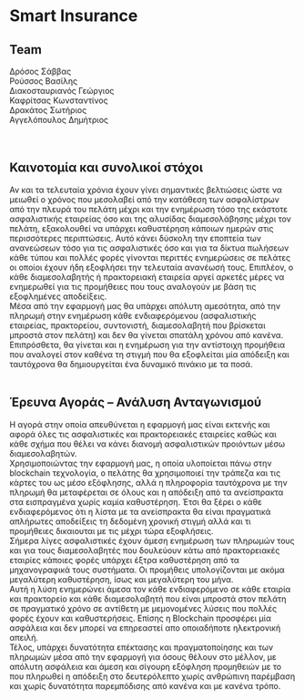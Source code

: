 # Smart Insurance
## Team
Δρόσος Σάββας<br/>
Ρούσσος Βασίλης<br/>
Διακοσταυριανός Γεώργιος<br/>
Καφρίτσας Κωνσταντίνος<br/>
Δρακάτος Σωτήριος<br/>
Αγγελόπουλος Δημήτριος<br/>
<br/><br/>
## Καινοτομία και συνολικοί στόχοι<br/>
Αν και τα τελευταία χρόνια έχουν γίνει σημαντικές βελτιώσεις ώστε να μειωθεί ο χρόνος που μεσολαβεί από την κατάθεση των ασφαλίστρων από την πλευρά του πελάτη μέχρι και την ενημέρωση τόσο της εκάστοτε ασφαλιστικής εταιρείας όσο και της αλυσίδας διαμεσολάβησης μέχρι τον πελάτη, εξακολουθεί να υπάρχει καθυστέρηση κάποιων ημερών στις περισσότερες περιπτώσεις. Αυτό κάνει δύσκολη την εποπτεία των ανανεώσεων τόσο για τις ασφαλιστικές όσο και για τα δίκτυα πωλήσεων κάθε τύπου και πολλές φορές γίνονται περιττές ενημερώσεις σε πελάτες οι οποίοι έχουν ήδη εξοφλήσει την τελευταία ανανέωσή τους. Επιπλέον, ο κάθε διαμεσολαβητής ή πρακτορειακή εταιρεία αργεί αρκετές μέρες να ενημερωθεί για τις προμήθειες που τους αναλογούν με βάση τις εξοφλημένες αποδείξεις.<br/>
Μέσα από την εφαρμογή μας θα υπάρχει απόλυτη αμεσότητα, από την πληρωμή στην ενημέρωση κάθε ενδιαφερόμενου (ασφαλιστικής εταιρείας, πρακτορείου, συντονιστή, διαμεσολαβητή που βρίσκεται μπροστά στον πελάτη) και δεν θα γίνεται σπατάλη χρόνου από κανένα. Επιπρόσθετα, θα γίνεται και η ενημέρωση για την αντίστοιχη προμήθεια που αναλογεί στον καθένα τη στιγμή που θα εξοφλείται μία απόδειξη και ταυτόχρονα θα δημιουργείται ένα δυναμικό πινάκιο με τα ποσά. 
<br/><br/>
## Έρευνα Αγοράς – Ανάλυση Ανταγωνισμού<br/>
Η αγορά στην οποία απευθύνεται η εφαρμογή μας είναι εκτενής και αφορά όλες τις ασφαλιστικές και πρακτορειακές εταιρείες καθώς και κάθε σχήμα που θέλει να κάνει διανομή ασφαλιστικών προιόντων μέσω διαμεσολαβητών.<br/>
Χρησιμοποιώντας την εφαρμογή μας, η οποία υλοποίεται πάνω στην blockchain τεχνολογία, ο πελάτης θα χρησιμοποιεί την τράπεζα και τις κάρτες του ως μέσο εξόφλησης, αλλά η πληροφορία ταυτόχρονα με την πληρωμή θα μεταφέρεται σε όλους και η απόδειξη από τα ανείσπρακτα στα εισπραγμένα χωρίς καμία καθυστέρηση. Έτσι θα ξέρει ο κάθε ενδιαφερόμενος ότι η λίστα με τα ανείσπρακτα θα είναι πραγματικά απλήρωτες αποδείξεις τη δεδομένη χρονική στιγμή αλλά και τι προμήθειες δικαιουται με τις μέχρι τώρα εξοφλήσεις.<br/>
 Σήμερα λίγες ασφαλιστικές έχουν άμεση ενημέρωση των πληρωμών τους και για τους διαμεσολαβητές που δουλεύουν κάτω από πρακτορειακές εταιρίες κάποιες φορές υπάρχει έξτρα καθυστέρηση από τα μηχανογραφικά τους συστήματα. Οι προμήθεις υπολογίζονται με ακόμα μεγαλύτερη καθυστέρηση, ίσως και μεγαλύτερη του μήνα.<br/>
Αυτή η λύση ενημερώνει άμεσα τον κάθε ενδιαφερόμενο σε κάθε εταιρία και πρακτορείο και κάθε διαμεσολαβητή που είναι μπροστά στον πελάτη σε πραγματικό χρόνο σε αντίθετη με μεμονομένες λύσεις που πολλές φορές έχουν και καθυστερήσεις. Επίσης η Blockchain προσφέρει μία ασφάλεια και δεν μπορεί να επηρεαστεί απο οποιαδήποτε ηλεκτρονική απειλή. <br/>
Τέλος, υπάρχει δυνατότητα επέκτασης και πραγματοποίησης και των πληρωμών μέσα από την εφαρμογή για όσους θέλουν στο μέλλον, με απόλυτη ασφάλεια και άμεση και σίγουρη εξόφληση προμηθειών με το που πληρωθεί η απόδειξη στο δευτερόλεπτο χωρίς ανθρώπινη παρέμβαση και χωρίς δυνατότητα παρεμπόδισης από κανένα και με κανένα τρόπο.	

